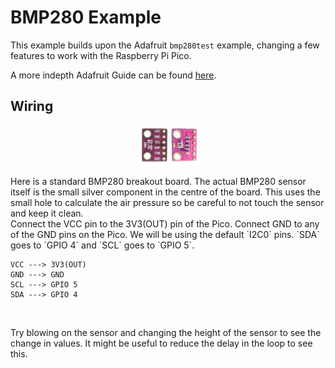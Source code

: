 # BMP280 Example

This example builds upon the Adafruit `bmp280test` example, changing a few features to work with the Raspberry Pi Pico.

A more indepth Adafruit Guide can be found [here](https://learn.adafruit.com/adafruit-bmp280-barometric-pressure-plus-temperature-sensor-breakout/overview).

## Wiring

<p align="center">
<img src="https://github.com/PerytonSpace/tilly-sat/blob/main/assets/img/sensors/bmp280.jpg" width = 20% height = 20%>
</p>
Here is a standard BMP280 breakout board. The actual BMP280 sensor itself is the small silver component in the centre of the board. This uses the small hole to calculate the air pressure so be careful to not touch the sensor and keep it clean.

<br>
Connect the VCC pin to the 3V3(OUT) pin of the Pico. Connect GND to any of the GND pins on the Pico. We will be using the default `I2C0` pins. `SDA` goes to `GPIO 4` and `SCL` goes to `GPIO 5`.
<br>

```
VCC ---> 3V3(OUT)
GND ---> GND
SCL ---> GPIO 5
SDA ---> GPIO 4
```

<br>

Try blowing on the sensor and changing the height of the sensor to see the change in values. It might be useful to reduce the delay in the loop to see this.

